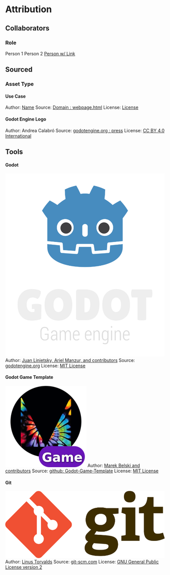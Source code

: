 # Attribution
## Collaborators

### Role
Person 1
Person 2
[Person w/ Link]()

## Sourced
### Asset Type
#### Use Case
Author: [Name]()
Source: [Domain : webpage.html]()
License: [License]()

#### Godot Engine Logo
Author: Andrea Calabró
Source: [godotengine.org : press](https://godotengine.org/press/)
License: [CC BY 4.0 International](https://github.com/godotengine/godot/blob/master/LOGO_LICENSE.txt)

## Tools
#### Godot
![Godot Engine Logo](/addons/maaacks_game_template/examples/assets/godot_engine_logo/logo_vertical_color_dark.png)
Author: [Juan Linietsky, Ariel Manzur, and contributors](https://godotengine.org/contact)
Source: [godotengine.org](https://godotengine.org/)
License: [MIT License](https://github.com/godotengine/godot/blob/master/LICENSE.txt)

#### Godot Game Template
![Maaack Plugin Icon](/addons/maaacks_game_template/examples/assets/plugin_logo/logo.png)
Author: [Marek Belski and contributors](https://github.com/Maaack/Godot-Game-Template/graphs/contributors)
Source: [github: Godot-Game-Template](https://github.com/Maaack/Godot-Game-Template)
License: [MIT License](LICENSE.txt)

#### Git
![Git Logo](/addons/maaacks_game_template/examples/assets/git_logo/Git-Logo-2Color.png)
Author: [Linus Torvalds](https://github.com/torvalds)
Source: [git-scm.com](https://git-scm.com/downloads)
License: [GNU General Public License version 2](https://opensource.org/licenses/GPL-2.0)
